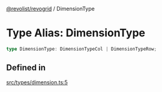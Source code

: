 [@revolist/revogrid](README.md) / DimensionType

# Type Alias: DimensionType

```ts
type DimensionType: DimensionTypeCol | DimensionTypeRow;
```

## Defined in

[src/types/dimension.ts:5](https://github.com/revolist/revogrid/blob/db3bbd7b3dfb60c01decc2efa78ae175ced1baa0/src/types/dimension.ts#L5)
